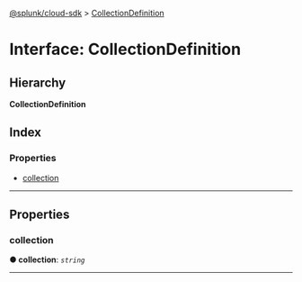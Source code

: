 [@splunk/cloud-sdk](../README.md) > [CollectionDefinition](../interfaces/collectiondefinition.md)

# Interface: CollectionDefinition

## Hierarchy

**CollectionDefinition**

## Index

### Properties

* [collection](collectiondefinition.md#collection)

---

## Properties

<a id="collection"></a>

###  collection

**● collection**: *`string`*

___

